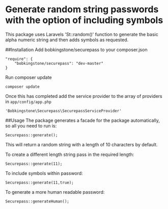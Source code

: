 # Generate random string passwords with the option of including symbols

This package uses Laravels 'St::random()' function to generate the basic alpha numeric string and then adds symbols as requested.

##Installation
Add bobkingstone/securepass to your composer.json

    "require": {
        "bobkingstone/securepass": "dev-master"
    }

Run composer update

    composer update

Once this has completed add the service provider to the array of providers in `app/config/app.php`

    'Bobkingstone\Securepass\SecurepassServiceProvider'


##Usage
The package generates a facade for the package automatically, so all you need to run is:

    Securepass::generate();

This will return a random string with a length of 10 characters by default.

To create a different length string pass in the required length:

    Securepass::generate(11);

To include symbols within password:

    Securepass::generate(11,true);
    
To generate a more human readable password:

    Securepass::generateHuman();

